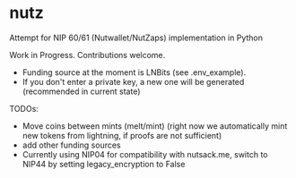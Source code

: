 # nutz

Attempt for NIP 60/61 (Nutwallet/NutZaps) implementation in Python

Work in Progress. Contributions welcome.
- Funding source at the moment is LNBits (see .env_example). 
- If you don't enter a private key, a new one will be generated (recommended in current state)

TODOs:
- Move coins between mints (melt/mint) (right now we automatically mint new tokens from lightning, if proofs are not sufficient)
- add other funding sources
- Currently using NIP04 for compatibility with nutsack.me, switch to NIP44 by setting legacy_encryption to False

